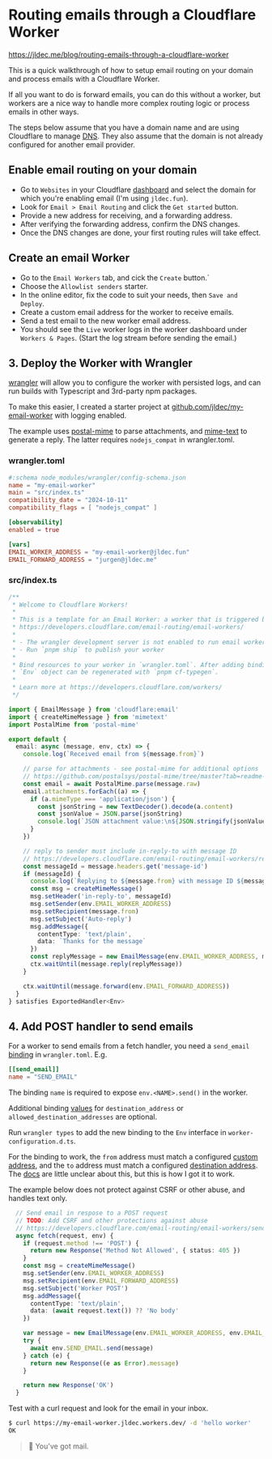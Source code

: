 # Routing emails through a Cloudflare Worker
https://jldec.me/blog/routing-emails-through-a-cloudflare-worker

This is a quick walkthrough of how to setup email routing on your domain and process emails with a Cloudflare Worker.

If all you want to do is forward emails, you can do this without a worker, but workers are a nice way to handle more complex routing logic or process emails in other ways.

The steps below assume that you have a domain name and are using Cloudflare to manage [DNS](https://www.cloudflare.com/learning/dns/dns-records/). They also assume that the domain is not already configured for another email provider.

## Enable email routing on your domain

- Go to `Websites` in your Cloudflare [dashboard](https://dash.cloudflare.com/zones) and select the domain for which you're enabling email (I'm using `jldec.fun`).
- Look for `Email > Email Routing` and click the `Get started` button.
- Provide a new address for receiving, and a forwarding address.
- After verifying the forwarding address, confirm the DNS changes.
- Once the DNS changes are done, your first routing rules will take effect.

## Create an email Worker

- Go to the `Email Workers` tab, and cick the `Create` button.`
- Choose the `Allowlist senders` starter.
- In the online editor, fix the code to suit your needs, then `Save and Deploy`.
- Create a custom email address for the worker to receive emails.
- Send a test email to the new worker email address.
- You should see the `Live` worker logs in the worker dashboard under `Workers & Pages`. (Start the log stream before sending the email.)

## 3. Deploy the Worker with Wrangler

[wrangler](https://developers.cloudflare.com/workers/wrangler/) will allow you to configure the worker with persisted logs, and can run builds with Typescript and 3rd-party npm packages.

To make this easier, I created a starter project at [github.com/jldec/my-email-worker](https://github.com/jldec/my-email-worker) with logging enabled.

The example uses [postal-mime](https://github.com/postalsys/postal-mime#readme) to parse attachments, and [mime-text](https://github.com/muratgozel/MIMEText) to generate a reply. The latter requires `nodejs_compat` in wrangler.toml.

### wrangler.toml
```toml
#:schema node_modules/wrangler/config-schema.json
name = "my-email-worker"
main = "src/index.ts"
compatibility_date = "2024-10-11"
compatibility_flags = [ "nodejs_compat" ]

[observability]
enabled = true

[vars]
EMAIL_WORKER_ADDRESS = "my-email-worker@jldec.fun"
EMAIL_FORWARD_ADDRESS = "jurgen@jldec.me"
```

### src/index.ts
```ts
/**
 * Welcome to Cloudflare Workers!
 *
 * This is a template for an Email Worker: a worker that is triggered by an incoming email.
 * https://developers.cloudflare.com/email-routing/email-workers/
 *
 * - The wrangler development server is not enabled to run email workers locally.
 * - Run `pnpm ship` to publish your worker
 *
 * Bind resources to your worker in `wrangler.toml`. After adding bindings, a type definition for the
 * `Env` object can be regenerated with `pnpm cf-typegen`.
 *
 * Learn more at https://developers.cloudflare.com/workers/
 */

import { EmailMessage } from 'cloudflare:email'
import { createMimeMessage } from 'mimetext'
import PostalMime from 'postal-mime'

export default {
  email: async (message, env, ctx) => {
    console.log(`Received email from ${message.from}`)

    // parse for attachments - see postal-mime for additional options
    // https://github.com/postalsys/postal-mime/tree/master?tab=readme-ov-file#postalmimeparse
    const email = await PostalMime.parse(message.raw)
    email.attachments.forEach((a) => {
      if (a.mimeType === 'application/json') {
        const jsonString = new TextDecoder().decode(a.content)
        const jsonValue = JSON.parse(jsonString)
        console.log(`JSON attachment value:\n${JSON.stringify(jsonValue, null, 2)}`)
      }
    })

    // reply to sender must include in-reply-to with message ID
    // https://developers.cloudflare.com/email-routing/email-workers/reply-email-workers/
    const messageId = message.headers.get('message-id')
    if (messageId) {
      console.log(`Replying to ${message.from} with message ID ${messageId}`)
      const msg = createMimeMessage()
      msg.setHeader('in-reply-to', messageId)
      msg.setSender(env.EMAIL_WORKER_ADDRESS)
      msg.setRecipient(message.from)
      msg.setSubject('Auto-reply')
      msg.addMessage({
        contentType: 'text/plain',
        data: `Thanks for the message`
      })
      const replyMessage = new EmailMessage(env.EMAIL_WORKER_ADDRESS, message.from, msg.asRaw())
      ctx.waitUntil(message.reply(replyMessage))
    }

    ctx.waitUntil(message.forward(env.EMAIL_FORWARD_ADDRESS))
  }
} satisfies ExportedHandler<Env>
```


## 4. Add POST handler to send emails

For a worker to send emails from a fetch handler, you need a `send_email` [binding](https://developers.cloudflare.com/workers/runtime-apis/bindings/#what-is-a-binding) in `wrangler.toml`. E.g.

```toml
[[send_email]]
name = "SEND_EMAIL"
```

The binding `name` is required to expose `env.<NAME>.send()` in the worker.

Additional binding [values](https://developers.cloudflare.com/email-routing/email-workers/send-email-workers/#types-of-bindings) for `destination_address` or `allowed_destination_addresses` are optional.

Run `wrangler types` to add the new binding to the `Env` interface in `worker-configuration.d.ts`.

For the binding to work, the `from` address must match a configured [custom address](https://developers.cloudflare.com/email-routing/setup/email-routing-addresses/#custom-addresses), and the `to` address must match a configured [destination address](https://developers.cloudflare.com/email-routing/setup/email-routing-addresses/#destination-addresses). The [docs](https://developers.cloudflare.com/email-routing/email-workers/send-email-workers/) are little unclear about this, but this is how I got it to work.

The example below does not protect against CSRF or other abuse, and handles text only.

```ts
  // Send email in respose to a POST request
  // TODO: Add CSRF and other protections against abuse
  // https://developers.cloudflare.com/email-routing/email-workers/send-email-workers/#example-worker
  async fetch(request, env) {
    if (request.method !== 'POST') {
      return new Response('Method Not Allowed', { status: 405 })
    }
    const msg = createMimeMessage()
    msg.setSender(env.EMAIL_WORKER_ADDRESS)
    msg.setRecipient(env.EMAIL_FORWARD_ADDRESS)
    msg.setSubject('Worker POST')
    msg.addMessage({
      contentType: 'text/plain',
      data: (await request.text()) ?? 'No body'
    })

    var message = new EmailMessage(env.EMAIL_WORKER_ADDRESS, env.EMAIL_FORWARD_ADDRESS, msg.asRaw())
    try {
      await env.SEND_EMAIL.send(message)
    } catch (e) {
      return new Response((e as Error).message)
    }

    return new Response('OK')
  }
```

Test with a curl request and look for the email in your inbox.
```sh
$ curl https://my-email-worker.jldec.workers.dev/ -d 'hello worker'
OK
```
> 💌 You've got mail.
